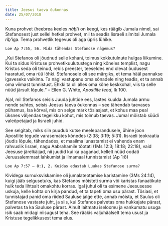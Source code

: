 ```yaml
---
title: Jeesus taeva õukonnas
date: 25/07/2018
---
```


Kuna prohvet (heebrea keeles _nāḇî_) on keegi, kes räägib Jumala nimel, sai Stefanosest
just sellel hetkel prohvet, mil ta seadis Iisraeli silmitsi Jumala _rîḇ_’iga. Tema
prohvetlik tegevus oli aga üpris lühike.

`Loe Ap 7:55, 56. Mida tähendas Stefanose nägemus?`

„Kui Stefanos oli jõudnud selle kohani, toimus kokkutulnute hulgas liikumine.
Kui ta sidus Kristuse prohvetikuulutustega ning kõneles templist, nagu Kristus
seda oli teinud, rebis preester, teeseldes end olevat õudusest haaratud, oma rüü
lõhki. Stefanosele oli see märgiks, et tema hääl pannakse igaveseks vaikima. Ta
nägi vastupanu oma sõnadele ning teadis, et ta annab oma viimast tunnistust.
Ehkki ta oli alles oma kõne keskkohal, viis ta selle nüüd järsult lõpule.“ – Ellen G.
White, _Apostlite teod_, lk 100.

Ajal, mil Stefanos seisis Juuda juhtide ees, lastes kuulda Jumala armu nende suhtes,
seisis Jeesus taeva õukonnas – see tähendab taevases pühamus, Isa kõrval,
mis on selge märk tõsiasjast, et kohus maa peal üksnes väljendas tegelikku kohut,
mis toimub taevas. Jumal mõistab süüdi valeõpetajad ja Iisraeli juhid.

See selgitab, miks siin puudub kutse meeleparandusele, ühine joon Apostlite
tegude varasemates kõnedes (2:38; 3:19; 5:31). Iisraeli teokraatia jõudis lõpule,
tähendades, et maailma lunastamist ei vahenda enam rahvuslik Iisrael, nagu
Aabrahamile tõotati (1Ms 12:3; 18:18; 22:18), vaid Jeesuse järelkäijad, nii juudid
kui ka paganad, kellelt nüüd oodati Jeruusalemmast lahkumist ja ilmamaal tunnistamist
(Ap 1:8)

`Loe Ap 7:57 – 8:1, 2. Kuidas edastab Luukas Stefanose surma?`

Kividega surnuksviskamine oli jumalateotamise karistamine (3Ms 24:14), kuigi
jääb selgusetuks, kas Stefanos mõisteti surma või karistas fanaatikute hulk teda
lihtsalt omakohtu korras. Igal juhul oli ta esimene Jeesusesse uskuja, kelle kohta
on kirja pandud, et ta tapeti oma usu pärast. Tõsiasi, et tunnistajad panid oma
riided Sauluse jalge ette, annab mõista, et Saulus oli Stefanose vastaste juht, ja
siis, kui Stefanos palvetas oma hukkajate pärast, palvetas ta ka Sauluse pärast.
Ainult laitmatu iseloomu ja vankumatu usuga isik saab midagi niisugust teha.
See rääkis valjuhäälselt tema usust ja Kristuse tegelikkusest tema elus.
